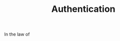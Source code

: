 ---
title: Authentication
letter: A
permalink: "/definitions/authentication.html"
body: In the law of
published_at: '2018-07-07'
source: Black's Law Dictionary
layout: post
---